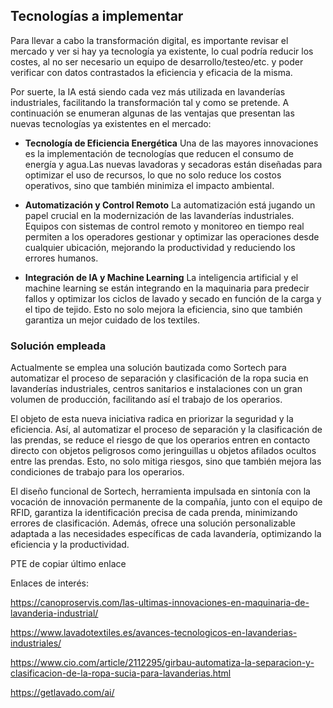 ## Tecnologías a implementar

Para llevar a cabo la transformación digital, es importante revisar el mercado y ver si hay ya tecnología ya existente, lo cual podría reducir los costes, al no ser necesario un equipo de desarrollo/testeo/etc. y poder verificar con datos contrastados la eficiencia y eficacia de la misma.

Por suerte, la IA está siendo cada vez más utilizada en lavanderías industriales, facilitando la transformación tal y como se pretende. A continuación se enumeran algunas de las ventajas que presentan las nuevas tecnologías ya existentes en el mercado:

- **Tecnología de Eficiencia Energética**
Una de las mayores innovaciones es la implementación de tecnologías que reducen el consumo de energía y agua.Las nuevas lavadoras y secadoras están diseñadas
para optimizar el uso de recursos, lo que no solo reduce los costos operativos, sino que también minimiza el impacto ambiental.

- **Automatización y Control Remoto**
La automatización está jugando un papel crucial en la modernización de las lavanderías industriales. Equipos con sistemas de control remoto y monitoreo
en tiempo real permiten a los operadores gestionar y optimizar las operaciones desde cualquier ubicación, mejorando la productividad y reduciendo los errores humanos.

- **Integración de IA y Machine Learning**
La inteligencia artificial y el machine learning se están integrando en la maquinaria para predecir fallos y optimizar los ciclos de lavado y secado en
función de la carga y el tipo de tejido. Esto no solo mejora la eficiencia, sino que también garantiza un mejor cuidado de los textiles.

### Solución empleada
Actualmente se emplea una solución bautizada como Sortech para automatizar el proceso de separación y clasificación de la ropa sucia en lavanderías industriales,
centros sanitarios e instalaciones con un gran volumen de producción, facilitando así el trabajo de los operarios.

El objeto de esta nueva iniciativa radica en priorizar la seguridad y la eficiencia. Así, al automatizar el proceso de separación y la
clasificación de las prendas, se reduce el riesgo de que los operarios entren en contacto directo con objetos peligrosos como jeringuillas u objetos afilados ocultos entre las prendas. Esto, no solo mitiga riesgos, sino que también mejora las condiciones de trabajo para los operarios.

El diseño funcional de Sortech, herramienta impulsada en sintonía con la vocación de innovación permanente de la compañía, junto con el equipo de RFID,
garantiza la identificación precisa de cada prenda, minimizando errores de clasificación. Además, ofrece una solución personalizable adaptada a las
necesidades específicas de cada lavandería, optimizando la eficiencia y la productividad.


PTE de copiar último enlace

Enlaces de interés:

https://canoproservis.com/las-ultimas-innovaciones-en-maquinaria-de-lavanderia-industrial/

https://www.lavadotextiles.es/avances-tecnologicos-en-lavanderias-industriales/

https://www.cio.com/article/2112295/girbau-automatiza-la-separacion-y-clasificacion-de-la-ropa-sucia-para-lavanderias.html

https://getlavado.com/ai/


